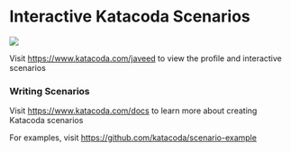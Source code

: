 # Interactive Katacoda Scenarios

[![](http://shields.katacoda.com/katacoda/javeed/count.svg)](https://www.katacoda.com/javeed "Get your profile on Katacoda.com")

Visit https://www.katacoda.com/javeed to view the profile and interactive scenarios

### Writing Scenarios
Visit https://www.katacoda.com/docs to learn more about creating Katacoda scenarios

For examples, visit https://github.com/katacoda/scenario-example
